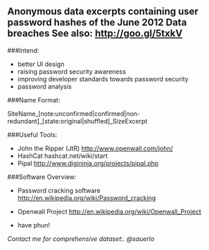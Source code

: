 Anonymous data excerpts containing user password hashes of the June 2012 Data breaches
See also: http://goo.gl/5txkV
---

###Intend:
- better UI design
- raising password security awareness
- improving developer standards towards password security
- password analysis

###Name Format:
  
  SiteName_[note:unconfirmed|confirmed|non-redundant]_[state:original|shuffled]_SizeExcerpt

###Useful Tools:

- John the Ripper (JtR) http://www.openwall.com/john/
- HashCat hashcat.net/wiki/start
- Pipal http://www.digininja.org/projects/pipal.php

###Software Overview:

- Password cracking software http://en.wikipedia.org/wiki/Password_cracking
- Openwall Project http://en.wikipedia.org/wiki/Openwall_Project

- have phun! 

*Contact me for comprehensive dataset:. @sauerlo*